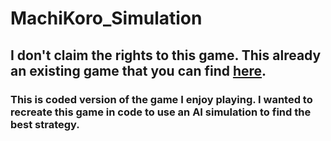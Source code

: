 # MachiKoro_Simulation
## I don't claim the rights to this game. This already an existing game that you can find [here](https://pandasaurusgames.com/products/machi-koro). 
###
### This is coded version of the game I enjoy playing. I wanted to recreate this game in code to use an AI simulation to find the best strategy.
